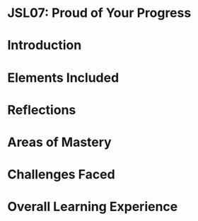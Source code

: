 # JSL07: Proud of Your Progress
# Introduction


# Elements Included


# Reflections
# Areas of Mastery


# Challenges Faced


# Overall Learning Experience
